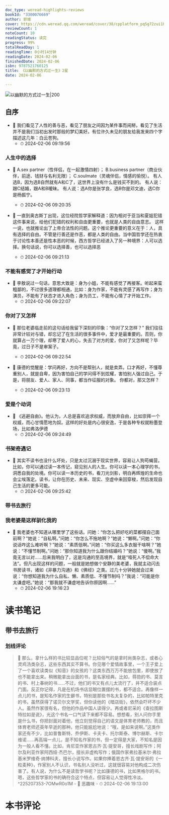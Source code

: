 ```yaml
---
doc_type: weread-highlights-reviews
bookId: "3300076669"
author: 郭城
cover: https://cdn.weread.qq.com/weread/cover/38/cpplatform_pq5g72zui1h1sxduuaamah/t7_cpplatform_pq5g72zui1h1sxduuaamah1699001618.jpg
reviewCount: 1
noteCount: 10
readingStatus: 读完
progress: 99%
totalReadDay: 1
readingTime: 0小时14分钟
readingDate: 2024-02-06
finishedDate: 2024-02-06
isbn: 9787521760125
title: 《以幽默的方式过一生》2星
date: 2024-02-06

---
```


![ 以幽默的方式过一生|200](https://cdn.weread.qq.com/weread/cover/38/cpplatform_pq5g72zui1h1sxduuaamah/t7_cpplatform_pq5g72zui1h1sxduuaamah1699001618.jpg)


## 自序


- 📌 我们看见了人性的善与恶，看见了朋友之间因为某件事而闹掰，看见了生活并不是我们当初出发时那般的梦幻美好。有位许久未见的朋友给我发来四个字描述这几年：白云苍狗。 
    - ⏱ 2024-02-06 09:19:56 
### 人生中的选择


- 📌 A.sex partner（性伴侣，在一起激情四射）；
B.business partner（商业伙伴，前途、钱财与名利无限）；
C.soulmate（灵魂伴侣，情感的愉悦）。
有人选B，因为选B自然就有A和C了，这世界上没有什么是钱买不到的。
有人说：跟C结婚，跟A和B暧昧。
有人说：选A你是张学良，选B你是邓文迪，选C你是杨振宁。 
    - ⏱ 2024-02-06 09:20:35 

- 📌 一直到奥古斯丁出现，这位经院哲学家解释道：因为相对于亚当和夏娃犯错这件事来说，给他们犯错的权利和自由更重要，也就是人类的自由意志。
  这样一说，也就推论出了上帝合法性的问题。这个推论更重要的意义在于：人，具有选择的自由。不管是行善还是作恶，都是人类的自由。当中国哲学还在热衷于讨论性本善还是性本恶的时候，西方哲学已经进入了另一种境界：人可以选择。换句话说，你可以选择善，也可以选择恶 
    - ⏱ 2024-02-06 09:21:13 
### 不能有感觉了才开始行动


- 📌 李敖说过一句话，意思大致是：身为小姐，不能有感觉了再接客。听起来蛮粗鄙的，不过很多道理都相通，比如：身为作家，不能有灵感了再写作；身为演员，不能有了状态才进入角色；身为员工，不能有心情了才开始工作。 
    - ⏱ 2024-02-06 09:22:07 
### 你对了又怎样


- 📌 那位老婆临走前的这句话给我留下深刻的印象：“你对了又怎样？”
我们往往非常计较对与错，却忘记了在生活的很多事件中，爱才是最重要的。否则，你就算占一万个理，却寒了爱人的心，失去了对方的爱，你对了又怎样呢？毕竟，过日子不是审案子。 
    - ⏱ 2024-02-06 09:22:54 

- 📌 康德的觉醒是：学问再好，方向不是帮别人，就是卖弄。口才再好，不懂尊重别人，就是自卑，因为害怕自己的学问得不到炫耀，害怕别人强过自己。于是，将朋友、爱人、家人、同事，都当作征服的对象。
  你都对，那又怎样？ 
    - ⏱ 2024-02-06 09:23:13 
### 爱是个动词


- 📌 《逃避自由》。他认为，人总是喜欢追求权威，而放弃自由，比如崇拜一个权威，而心甘情愿地为奴。这样的好处是内心很安逸，于是各种专权就粉墨登场，比如弗洛伊德 
    - ⏱ 2024-02-06 09:24:49 
### 书架奇遇记


- 📌 其实不读书也没什么坏处，只是太过沉溺于现实世界，容易让人狗苟蝇营。比如，你可以通过读一本传记，窥见别人的人生。你可以读一本心理学的书，洞悉自我的处境。你可以读一本历史的书，看刀光剑影，明白再辉煌的生命也会尘埃落定。读书，让你在历史、未来、现实、空虚中来回穿梭，然后发现自己生活的更多可能。 
    - ⏱ 2024-02-06 09:25:42 
### 带书去旅行


### 我老婆是这样驯化我的


- 📌 我老婆也不知道从哪里学了这些话。问她：“你怎么把好吃的菜都摆自己面前啊？”她说：“自私啊。”问她：“你怎么不拖地啊？”她说：“懒啊。”问她：“你说话咋这么难听啊？”她说：“素质低啊。”问她：“你买这么多衣服干啥啊？”她说：“不懂节制啊。”问她：“那你知道我为什么跟你结婚吗？”她说：“傻啊。”我竟无言以对……后来我明白了，这是沟通的至高境界，就是“噎死人不偿命大法”。但凡出现这样的问题，一般就是她想做个安静的美老婆，我就主动闪去书房读书，诸如《非暴力沟通》和《佛经》之类。过几十分钟她就会过来说：“你想知道我为什么自私、懒、素质低、不懂节制吗？”我说：“可能是你太谦虚吧。”她说：“那我就不谦虚地告诉你原因啊……” 
    - ⏱ 2024-02-06 19:16:23 

# 读书笔记

## 带书去旅行

### 划线评论
> 📌 那么，拿什么样的书比较显品位呢？比较俗气的是拿时尚类杂志，或者心灵鸡汤类杂志，这些东西其实不算书。你见哪个爱情故事里，一个王子爱上了一个喜欢读类似《知音》的女孩的？这类东西万万不能放包里，即使放了也不能拿出来。稍微能拿出台面的书，是名家经典。比如，蒋勋的书、莫言的书、村上春树的书……不过，他们的书又有点儿太流行了，并不适合装点门面。反正你记得，凡是在机场书店显眼位置摆的书，都不适合。再像样一点儿的书，是知名作家的生僻书，特别是那些书名太复杂的，比如帕特里克的书，虽然获得了诺贝尔文学奖，但你读他的《暗店街》，依然会吓坏不少人。虽然作家很有名，但他的作品中国人读得少。再或者尼采的《查拉图斯特拉如是说》，光这个书名一口气读下来都不容易。想想看，别人问你手里是什么书，你把封面对着他，他立刻觉得自己的语文是体育老师教的，而且体育老师还英年早逝的那种。他只能尴尬地说：“哦，是如来说啊。”这类作家还有不少，比如普鲁斯特、乔伊斯、卡夫卡、托尔斯泰、博尔赫斯、卡尔维诺……再高端一点儿，是不知名作家的书，但一定得是大家，不知名是因为一般人看不懂。比如，肯尼亚作家恩古齐·瓦·提安哥，擅长戏剧写作；阿尔及利亚作家阿西娅·杰巴尔，擅长非虚构写作；俄国作家弗拉基米尔·弗拉基米罗维奇·纳博科夫，擅长小说写作。如果你捧着恩古齐·瓦·提安哥的《一粒麦种》，作家别人不认识，书名别人没听过，这就很容易对他构成二次伤害了。有人说，为什么不是读哲学书呢？比如康德的书，比如黑格尔的书。嗯，这些哲学家的书的确符合这个特点，但容易让人觉得性冷淡。  ^225207353-7OMwR0o1M
    - 💭 恶趣味
    - ⏱ 2024-02-06 19:13:00


# 本书评论
